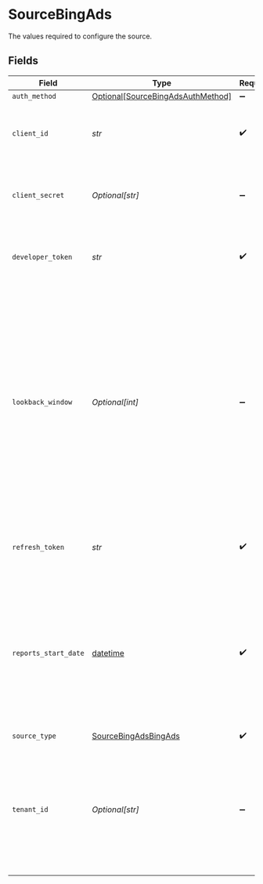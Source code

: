 # SourceBingAds

The values required to configure the source.


## Fields

| Field                                                                                                                                                                                                                                                                       | Type                                                                                                                                                                                                                                                                        | Required                                                                                                                                                                                                                                                                    | Description                                                                                                                                                                                                                                                                 |
| --------------------------------------------------------------------------------------------------------------------------------------------------------------------------------------------------------------------------------------------------------------------------- | --------------------------------------------------------------------------------------------------------------------------------------------------------------------------------------------------------------------------------------------------------------------------- | --------------------------------------------------------------------------------------------------------------------------------------------------------------------------------------------------------------------------------------------------------------------------- | --------------------------------------------------------------------------------------------------------------------------------------------------------------------------------------------------------------------------------------------------------------------------- |
| `auth_method`                                                                                                                                                                                                                                                               | [Optional[SourceBingAdsAuthMethod]](../../models/shared/sourcebingadsauthmethod.md)                                                                                                                                                                                         | :heavy_minus_sign:                                                                                                                                                                                                                                                          | N/A                                                                                                                                                                                                                                                                         |
| `client_id`                                                                                                                                                                                                                                                                 | *str*                                                                                                                                                                                                                                                                       | :heavy_check_mark:                                                                                                                                                                                                                                                          | The Client ID of your Microsoft Advertising developer application.                                                                                                                                                                                                          |
| `client_secret`                                                                                                                                                                                                                                                             | *Optional[str]*                                                                                                                                                                                                                                                             | :heavy_minus_sign:                                                                                                                                                                                                                                                          | The Client Secret of your Microsoft Advertising developer application.                                                                                                                                                                                                      |
| `developer_token`                                                                                                                                                                                                                                                           | *str*                                                                                                                                                                                                                                                                       | :heavy_check_mark:                                                                                                                                                                                                                                                          | Developer token associated with user. See more info <a href="https://docs.microsoft.com/en-us/advertising/guides/get-started?view=bingads-13#get-developer-token"> in the docs</a>.                                                                                         |
| `lookback_window`                                                                                                                                                                                                                                                           | *Optional[int]*                                                                                                                                                                                                                                                             | :heavy_minus_sign:                                                                                                                                                                                                                                                          | Also known as attribution or conversion window. How far into the past to look for records (in days). If your conversion window has an hours/minutes granularity, round it up to the number of days exceeding. Used only for performance report streams in incremental mode. |
| `refresh_token`                                                                                                                                                                                                                                                             | *str*                                                                                                                                                                                                                                                                       | :heavy_check_mark:                                                                                                                                                                                                                                                          | Refresh Token to renew the expired Access Token.                                                                                                                                                                                                                            |
| `reports_start_date`                                                                                                                                                                                                                                                        | [datetime](https://docs.python.org/3/library/datetime.html#datetime-objects)                                                                                                                                                                                                | :heavy_check_mark:                                                                                                                                                                                                                                                          | The start date from which to begin replicating report data. Any data generated before this date will not be replicated in reports. This is a UTC date in YYYY-MM-DD format.                                                                                                 |
| `source_type`                                                                                                                                                                                                                                                               | [SourceBingAdsBingAds](../../models/shared/sourcebingadsbingads.md)                                                                                                                                                                                                         | :heavy_check_mark:                                                                                                                                                                                                                                                          | N/A                                                                                                                                                                                                                                                                         |
| `tenant_id`                                                                                                                                                                                                                                                                 | *Optional[str]*                                                                                                                                                                                                                                                             | :heavy_minus_sign:                                                                                                                                                                                                                                                          | The Tenant ID of your Microsoft Advertising developer application. Set this to "common" unless you know you need a different value.                                                                                                                                         |